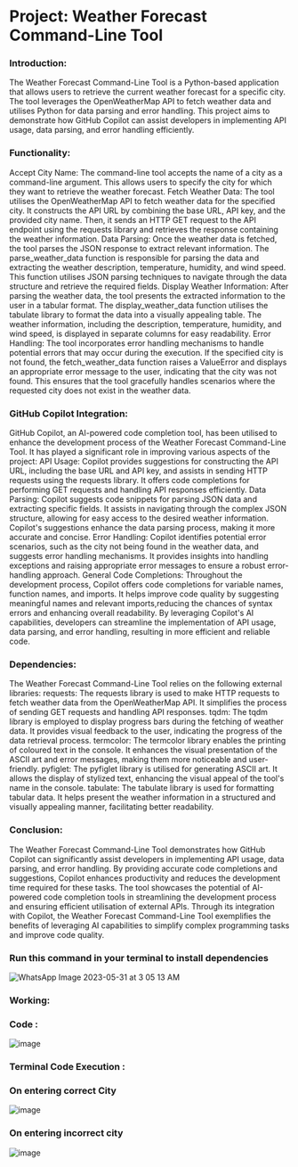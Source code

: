 # Project: Weather Forecast Command-Line Tool


### Introduction:
The Weather Forecast Command-Line Tool is a Python-based application that allows users to retrieve the current weather forecast for a specific city. The tool leverages the OpenWeatherMap API to fetch weather data and utilises Python for data parsing and error handling. This project aims to demonstrate how GitHub Copilot can assist developers in implementing API usage, data parsing, and error handling efficiently.

### Functionality:
Accept City Name: The command-line tool accepts the name of a city as a command-line argument. This allows users to specify the city for which they want to retrieve the weather forecast.
Fetch Weather Data: The tool utilises the OpenWeatherMap API to fetch weather data for the specified city. It constructs the API URL by combining the base URL, API key, and the provided city name. Then, it sends an HTTP GET request to the API endpoint using the requests library and retrieves the response containing the weather information.
Data Parsing: Once the weather data is fetched, the tool parses the JSON response to extract relevant information. The parse_weather_data function is responsible for parsing the data and extracting the weather description, temperature, humidity, and wind speed. This function utilises JSON parsing techniques to navigate through the data structure and retrieve the required fields.
Display Weather Information: After parsing the weather data, the tool presents the extracted information to the user in a tabular format. The display_weather_data function utilises the tabulate library to format the data into a visually appealing table. The weather information, including the description, temperature, humidity, and wind speed, is displayed in separate columns for easy readability.
Error Handling: The tool incorporates error handling mechanisms to handle potential errors that may occur during the execution. If the specified city is not found, the fetch_weather_data function raises a ValueError and displays an appropriate error message to the user, indicating that the city was not found. This ensures that the tool gracefully handles scenarios where the requested city does not exist in the weather data.

### GitHub Copilot Integration:
GitHub Copilot, an AI-powered code completion tool, has been utilised to enhance the development process of the Weather Forecast Command-Line Tool. It has played a significant role in improving various aspects of the project:
API Usage: Copilot provides suggestions for constructing the API URL, including the base URL and API key, and assists in sending HTTP requests using the requests library. It offers code completions for performing GET requests and handling API responses efficiently.
Data Parsing: Copilot suggests code snippets for parsing JSON data and extracting specific fields. It assists in navigating through the complex JSON structure, allowing for easy access to the desired weather information. Copilot's suggestions enhance the data parsing process, making it more accurate and concise.
Error Handling: Copilot identifies potential error scenarios, such as the city not being found in the weather data, and suggests error handling mechanisms. It provides insights into handling exceptions and raising appropriate error messages to ensure a robust error-handling approach.
General Code Completions: Throughout the development process, Copilot offers code completions for variable names, function names, and imports. It helps improve code quality by suggesting meaningful names and relevant imports,reducing the chances of syntax errors and enhancing overall readability.
By leveraging Copilot's AI capabilities, developers can streamline the implementation of API usage, data parsing, and error handling, resulting in more efficient and reliable code.

### Dependencies:
The Weather Forecast Command-Line Tool relies on the following external libraries:
requests: The requests library is used to make HTTP requests to fetch weather data from the OpenWeatherMap API. It simplifies the process of sending GET requests and handling API responses.
tqdm: The tqdm library is employed to display progress bars during the fetching of weather data. It provides visual feedback to the user, indicating the progress of the data retrieval process.
termcolor: The termcolor library enables the printing of coloured text in the console. It enhances the visual presentation of the ASCII art and error messages, making them more noticeable and user-friendly.
pyfiglet: The pyfiglet library is utilised for generating ASCII art. It allows the display of stylized text, enhancing the visual appeal of the tool's name in the console.
tabulate: The tabulate library is used for formatting tabular data. It helps present the weather information in a structured and visually appealing manner, facilitating better readability.

### Conclusion:
The Weather Forecast Command-Line Tool demonstrates how GitHub Copilot can significantly assist developers in implementing API usage, data parsing, and error handling. By providing accurate code completions and suggestions, Copilot enhances productivity and reduces the development time required for these tasks. The tool showcases the potential of AI-powered code completion tools in streamlining the development process and ensuring efficient utilisation of external APIs. Through its integration with Copilot, the Weather Forecast Command-Line Tool exemplifies the benefits of leveraging AI capabilities to simplify complex programming tasks and improve code quality.

### Run this command in your terminal to install dependencies
![WhatsApp Image 2023-05-31 at 3 05 13 AM](https://github.com/utkarsh-chaurasia/Weather-Forecasting-Tool/assets/52343042/3a010611-e094-4724-a6c6-5f0a30a0c563)



### Working:
### Code :
![image](https://github.com/utkarsh-chaurasia/Weather-Forecasting-Tool/assets/52343042/19f77d9a-7658-4e24-9546-437115cae7df)



### Terminal Code Execution : 
### On entering correct City
![image](https://github.com/utkarsh-chaurasia/Weather-Forecasting-Tool/assets/52343042/4703c401-102e-4534-9999-171c6d93298c)



### On entering incorrect city
![image](https://github.com/utkarsh-chaurasia/Weather-Forecasting-Tool/assets/52343042/812b8c0e-3784-41b3-b149-e02003d06fe9)


 

